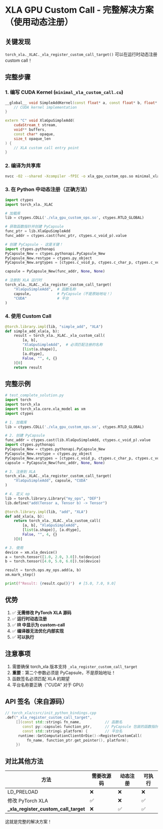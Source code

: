 # XLA GPU Custom Call - 完整解决方案（使用动态注册）

## 关键发现

`torch_xla._XLAC._xla_register_custom_call_target()` 可以在运行时动态注册 custom call！

## 完整步骤

### 1. 编写 CUDA Kernel (`minimal_xla_custom_call.cu`)

```cpp
__global__ void SimpleAddKernel(const float* a, const float* b, float* out, int size) {
    // CUDA kernel implementation
}

extern "C" void XlaGpuSimpleAdd(
    cudaStream_t stream,
    void** buffers,
    const char* opaque,
    size_t opaque_len
) {
    // XLA custom call entry point
}
```

### 2. 编译为共享库

```bash
nvcc -O2 --shared -Xcompiler -fPIC -o xla_gpu_custom_ops.so minimal_xla_custom_call.cu
```

### 3. 在 Python 中动态注册（正确方法）

```python
import ctypes
import torch_xla._XLAC

# 加载库
lib = ctypes.CDLL('./xla_gpu_custom_ops.so', ctypes.RTLD_GLOBAL)

# 获取函数指针并创建 PyCapsule
func_ptr = lib.XlaGpuSimpleAdd
func_addr = ctypes.cast(func_ptr, ctypes.c_void_p).value

# 创建 PyCapsule - 这是关键！
import ctypes.pythonapi
PyCapsule_New = ctypes.pythonapi.PyCapsule_New
PyCapsule_New.restype = ctypes.py_object
PyCapsule_New.argtypes = [ctypes.c_void_p, ctypes.c_char_p, ctypes.c_void_p]

capsule = PyCapsule_New(func_addr, None, None)

# 注册到 XLA 运行时
torch_xla._XLAC._xla_register_custom_call_target(
    "XlaGpuSimpleAdd",  # 函数名称
    capsule,            # PyCapsule（不是原始地址！）
    "CUDA"              # 平台
)
```

### 4. 使用 Custom Call

```python
@torch.library.impl(lib, "simple_add", "XLA")
def simple_add_xla(a, b):
    result = torch_xla._XLAC._xla_custom_call(
        [a, b],
        "XlaGpuSimpleAdd",  # 必须匹配注册的名称
        [list(a.shape)],
        [a.dtype],
        False, "", 4, {}
    )[0]
    return result
```

## 完整示例

```python
# test_complete_solution.py
import torch
import torch_xla
import torch_xla.core.xla_model as xm
import ctypes

# 1. 加载库
lib = ctypes.CDLL('./xla_gpu_custom_ops.so', ctypes.RTLD_GLOBAL)

# 2. 创建 PyCapsule
func_addr = ctypes.cast(lib.XlaGpuSimpleAdd, ctypes.c_void_p).value
import ctypes.pythonapi
PyCapsule_New = ctypes.pythonapi.PyCapsule_New
PyCapsule_New.restype = ctypes.py_object
PyCapsule_New.argtypes = [ctypes.c_void_p, ctypes.c_char_p, ctypes.c_void_p]
capsule = PyCapsule_New(func_addr, None, None)

# 3. 注册到 XLA
torch_xla._XLAC._xla_register_custom_call_target(
    "XlaGpuSimpleAdd", capsule, "CUDA"
)

# 4. 定义 op
lib = torch.library.Library("my_ops", "DEF")
lib.define("add(Tensor a, Tensor b) -> Tensor")

@torch.library.impl(lib, "add", "XLA")
def add_xla(a, b):
    return torch_xla._XLAC._xla_custom_call(
        [a, b], "XlaGpuSimpleAdd", 
        [list(a.shape)], [a.dtype],
        False, "", 4, {}
    )[0]

# 3. 使用
device = xm.xla_device()
a = torch.tensor([1.0, 2.0, 3.0]).to(device)
b = torch.tensor([4.0, 5.0, 6.0]).to(device)

result = torch.ops.my_ops.add(a, b)
xm.mark_step()

print(f"Result: {result.cpu()}")  # [5.0, 7.0, 9.0]
```

## 优势

1. ✅ **无需修改 PyTorch XLA 源码**
2. ✅ **运行时动态注册**
3. ✅ **IR 中显示为 custom-call**
4. ✅ **编译器无法优化内部实现**
5. ✅ **可以执行**

## 注意事项

1. 需要确保 torch_xla 版本支持 `_xla_register_custom_call_target`
2. **重要**：第二个参数必须是 PyCapsule，不是原始地址！
3. 函数签名必须匹配 XLA 的期望
4. 平台名称要正确（"CUDA" 对于 GPU）

## API 签名（来自源码）

```cpp
// torch_xla/csrc/init_python_bindings.cpp
.def("_xla_register_custom_call_target",
     [](const std::string& fn_name,           // 函数名
        const py::capsule& function_ptr,      // PyCapsule 包装的函数指针
        const std::string& platform) {        // 平台名
      runtime::GetComputationClientOrDie()->RegisterCustomCall(
          fn_name, function_ptr.get_pointer(), platform);
     })
```

## 对比其他方法

| 方法 | 需要改源码 | 动态注册 | 可执行 |
|------|----------|---------|--------|
| LD_PRELOAD | ❌ | ❌ | ❌ |
| 修改 PyTorch XLA | ✅ | ❌ | ✅ |
| **_xla_register_custom_call_target** | ❌ | ✅ | ✅ |

这就是完整的解决方案！